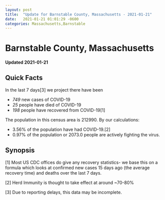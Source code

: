 ```yaml
---
layout: post
title:  "Update for Barnstable County, Massachusetts - 2021-01-21"
date:   2021-01-21 01:01:29 -0600
categories: Massachusetts,Barnstable
---
```


# Barnstable County, Massachusetts
#### Updated 2021-01-21

## Quick Facts

In the last 7 days[3] we project there have been
- *749* new cases of COVID-19
- *25* people have died of COVID-19
- *198* people have recovered from COVID-19[1]

The population in this census area is 212990. By our calculations:
- 3.56% of the population have had COVID-19.[2]
- 0.97% of the population or 2073.0 people are actively fighting the virus.

## Synopsis




[1] Most US CDC offices do give any recovery statistics- we base this on a formula which looks at confirmed new cases
15 days ago (the average recovery time) and deaths over the last 7 days.

[2] Herd Immunity is thought to take effect at around ~70-80%

[3] Due to reporting delays, this data may be incomplete.
 
    